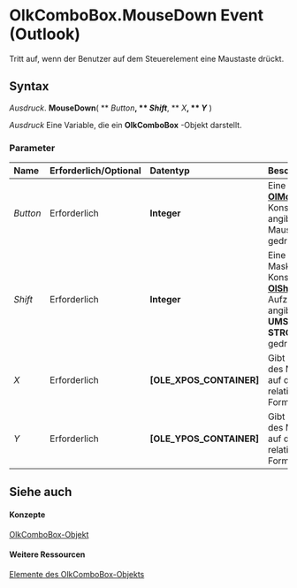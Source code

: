 
# OlkComboBox.MouseDown Event (Outlook)

Tritt auf, wenn der Benutzer auf dem Steuerelement eine Maustaste drückt.


## Syntax

 _Ausdruck_. **MouseDown**( ** _Button_**, ** _Shift_**, ** _X_**, ** _Y_** )

 _Ausdruck_ Eine Variable, die ein **OlkComboBox** -Objekt darstellt.


### Parameter



|**Name**|**Erforderlich/Optional**|**Datentyp**|**Beschreibung**|
|:-----|:-----|:-----|:-----|
| _Button_|Erforderlich|**Integer**|Eine  **[OlMouseButton](f654f074-f7e7-6128-9d7d-8ec6adbfe5f7.md)** -Konstante, die angibt, welche Maustaste gedrückt wurde.|
| _Shift_|Erforderlich|**Integer**|Eine bitweise OR-Maske von Konstanten in der  **[OlShiftState](f71dd27d-6930-1450-e8e9-11ab1eace6ca.md)** -Aufzählung, die angibt, ob die **UMSCHALTTASTE**,  **STRG** oder **ALT** gedrückt wurde.|
| _X_|Erforderlich|**[OLE_XPOS_CONTAINER]**|Gibt die Position des Mauszeigers auf der X-Achse relativ zum Formular an.|
| _Y_|Erforderlich|**[OLE_YPOS_CONTAINER]**|Gibt die Position des Mauszeigers auf der Y-Achse relativ zum Formular an.|

## Siehe auch


#### Konzepte


[OlkComboBox-Objekt](8d5e2f25-2962-af28-2523-b7b82473ea0a.md)
#### Weitere Ressourcen


[Elemente des OlkComboBox-Objekts](http://msdn.microsoft.com/library/618de9e2-f5b9-40d9-239e-95aeb9dce092%28Office.15%29.aspx)